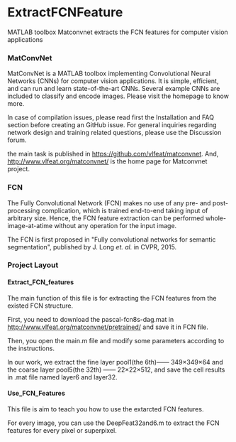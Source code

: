 # ExtractFCNFeature
MATLAB toolbox Matconvnet extracts the FCN features for computer vision applications
### MatConvNet
MatConvNet is a MATLAB toolbox implementing Convolutional Neural Networks (CNNs) for computer vision applications. 
It is simple, efficient, and can run and learn state-of-the-art CNNs. Several example CNNs are included to classify 
and encode images. Please visit the homepage to know more.

In case of compilation issues, please read first the Installation and FAQ section before creating an GitHub issue. 
For general inquiries regarding network design and training related questions, please use the Discussion forum.

the main task is published in https://github.com/vlfeat/matconvnet. And, http://www.vlfeat.org/matconvnet/ is the home 
page for Matconvnet project. 
### FCN 
The Fully Convolutional Network (FCN) makes no use of any pre- and post-processing complication, which is trained 
end-to-end taking input of arbitrary size. Hence, the FCN feature extraction can be performed whole-image-at\-atime 
without any operation for the input image. 

The FCN is first proposed in "Fully convolutional networks for semantic segmentation", published by J. Long *et. al.* 
in CVPR, 2015.
### Project Layout
#### Extract_FCN_features 
The main function of this file is for extracting the FCN features from the existed FCN structure.  

First, you need to download the pascal-fcn8s-dag.mat in http://www.vlfeat.org/matconvnet/pretrained/ and save it in FCN file.

Then, you open the main.m file and modify some parameters according to the instructions.

In our work, we extract the fine layer pool1(the 6th)—— 349×349×64 and the coarse layer pool5(the 32th) —— 22×22×512,
and save the cell results in .mat file named layer6 and layer32.

#### Use_FCN_Features
This file is aim to teach you how to use the extarcted FCN features. 

For every image, you can use the DeepFeat32and6.m to extract the FCN features for every pixel or superpixel. 
